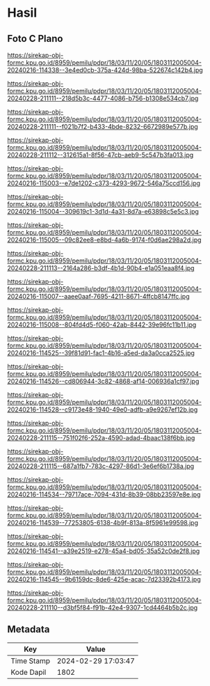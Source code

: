# Hasil

## Foto C Plano

https://sirekap-obj-formc.kpu.go.id/8959/pemilu/pdpr/18/03/11/20/05/1803112005004-20240216-114338--3e4ed0cb-375a-424d-98ba-522674c142b4.jpg

https://sirekap-obj-formc.kpu.go.id/8959/pemilu/pdpr/18/03/11/20/05/1803112005004-20240228-211111--218d5b3c-4477-4086-b756-b1308e534cb7.jpg

https://sirekap-obj-formc.kpu.go.id/8959/pemilu/pdpr/18/03/11/20/05/1803112005004-20240228-211111--f021b7f2-b433-4bde-8232-6672989e577b.jpg

https://sirekap-obj-formc.kpu.go.id/8959/pemilu/pdpr/18/03/11/20/05/1803112005004-20240228-211112--312615a1-8f56-47cb-aeb9-5c547b3fa013.jpg

https://sirekap-obj-formc.kpu.go.id/8959/pemilu/pdpr/18/03/11/20/05/1803112005004-20240216-115003--e7de1202-c373-4293-9672-546a75ccd156.jpg

https://sirekap-obj-formc.kpu.go.id/8959/pemilu/pdpr/18/03/11/20/05/1803112005004-20240216-115004--309619c1-3d1d-4a31-8d7a-e63898c5e5c3.jpg

https://sirekap-obj-formc.kpu.go.id/8959/pemilu/pdpr/18/03/11/20/05/1803112005004-20240216-115005--09c82ee8-e8bd-4a6b-9174-f0d6ae298a2d.jpg

https://sirekap-obj-formc.kpu.go.id/8959/pemilu/pdpr/18/03/11/20/05/1803112005004-20240228-211113--2164a286-b3df-4b1d-90b4-e1a051eaa8f4.jpg

https://sirekap-obj-formc.kpu.go.id/8959/pemilu/pdpr/18/03/11/20/05/1803112005004-20240216-115007--aaee0aaf-7695-4211-8671-4ffcb8147ffc.jpg

https://sirekap-obj-formc.kpu.go.id/8959/pemilu/pdpr/18/03/11/20/05/1803112005004-20240216-115008--804fd4d5-f060-42ab-8442-39e96fc11b11.jpg

https://sirekap-obj-formc.kpu.go.id/8959/pemilu/pdpr/18/03/11/20/05/1803112005004-20240216-114525--39f81d91-fac1-4b16-a5ed-da3a0cca2525.jpg

https://sirekap-obj-formc.kpu.go.id/8959/pemilu/pdpr/18/03/11/20/05/1803112005004-20240216-114526--cd806944-3c82-4868-af14-006936a1cf97.jpg

https://sirekap-obj-formc.kpu.go.id/8959/pemilu/pdpr/18/03/11/20/05/1803112005004-20240216-114528--c9173e48-1940-49e0-adfb-a9e9267ef12b.jpg

https://sirekap-obj-formc.kpu.go.id/8959/pemilu/pdpr/18/03/11/20/05/1803112005004-20240228-211115--751f02f6-252a-4590-adad-4baac138f6bb.jpg

https://sirekap-obj-formc.kpu.go.id/8959/pemilu/pdpr/18/03/11/20/05/1803112005004-20240228-211115--687a1fb7-783c-4297-86d1-3e6ef6b1738a.jpg

https://sirekap-obj-formc.kpu.go.id/8959/pemilu/pdpr/18/03/11/20/05/1803112005004-20240216-114534--79717ace-7094-431d-8b39-08bb23597e8e.jpg

https://sirekap-obj-formc.kpu.go.id/8959/pemilu/pdpr/18/03/11/20/05/1803112005004-20240216-114539--77253805-6138-4b9f-813a-8f5961e99598.jpg

https://sirekap-obj-formc.kpu.go.id/8959/pemilu/pdpr/18/03/11/20/05/1803112005004-20240216-114541--a39e2519-e278-45a4-bd05-35a52c0de2f8.jpg

https://sirekap-obj-formc.kpu.go.id/8959/pemilu/pdpr/18/03/11/20/05/1803112005004-20240216-114545--9b6159dc-8de6-425e-acac-7d23392b4173.jpg

https://sirekap-obj-formc.kpu.go.id/8959/pemilu/pdpr/18/03/11/20/05/1803112005004-20240228-211110--d3bf5f84-f91b-42e4-9307-1cd4464b5b2c.jpg


## Metadata

| Key        | Value               |
| ---------- | ------------------- |
| Time Stamp | 2024-02-29 17:03:47 |
| Kode Dapil | 1802                |



